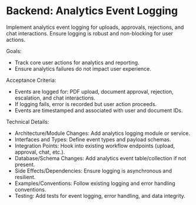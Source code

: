 # Backend: Analytics Event Logging

Implement analytics event logging for uploads, approvals, rejections, and chat interactions. Ensure logging is robust and non-blocking for user actions.

Goals:
- Track core user actions for analytics and reporting.
- Ensure analytics failures do not impact user experience.

Acceptance Criteria:
- Events are logged for: PDF upload, document approval, rejection, escalation, and chat interactions.
- If logging fails, error is recorded but user action proceeds.
- Events are timestamped and associated with user and document IDs.

Technical Details:
- Architecture/Module Changes: Add analytics logging module or service.
- Interfaces and Types: Define event types and payload schemas.
- Integration Points: Hook into existing workflow endpoints (upload, approval, chat, etc.).
- Database/Schema Changes: Add analytics event table/collection if not present.
- Side Effects/Dependencies: Ensure logging is asynchronous and resilient.
- Examples/Conventions: Follow existing logging and error handling conventions.
- Testing: Add tests for event logging, error handling, and data integrity.
